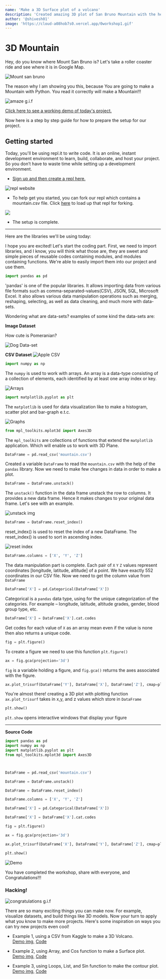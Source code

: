 ```yaml
---
name: 'Make a 3D Surface plot of a volcano'
description: 'Created amazing 3D plot of San Bruno Mountain with the help of Python'
author: '@shivesh01'
image: 'https://cloud-a08hob7s0.vercel.app/0workshop1.gif'
---
```


# 3D Mountain


Hey, do you know where Mount San Bruno is? Let's take a roller coaster ride and see where it is in Google Map.

![Mount san bruno](https://cloud-8at1ve02p.vercel.app/0ezgif.com-gif-maker.gif)    

The reason why I am showing you this, because You are going to make a Mountain with Python. You read it correctly will make a Mountain!!!

![amaze g.i.f](https://media.giphy.com/media/5p2wQFyu8GsFO/giphy.gif)


[Click here to see a working demo of today's project.](https://repl.it/@ShiveshSingh/Mtbrunoplot)

Now here is a step by step guide for how to prepare the setup for our project.


## Getting started

Today, you'll be using repl.it to write code. It is an online, instant development environment to learn, build, collaborate, and host your project. So you don’t have to waste time while setting up a development environment.

- [Sign up and then create a repl here.](https://repl.it/signup)

![repl website](https://cloud-73h0sldam.vercel.app/0screenshot_2020-12-25_at_23.03.53.png)

- To help get you started, you can fork our repl which contains a mountain.csv file. Click [here](https://repl.it/@ShiveshSingh/3DHeatmapWorkshop) to load up that repl for forking.

![](https://cloud-kben0mdmg.vercel.app/0screenshot_2021-01-08_at_09.43.56.png)

- The setup is complete.

---
Here are the libraries we'll be using today:

I hope you are excited! Let's start the coding part. First, we need to import libraries, and I know, you will think what those are, they are sweet and simple pieces of reusable codes containing modules, and modules containing functions. We're able to easily import them into our project and use them.


```python
import pandas as pd
```

'pandas' is one of the popular libraries. It allows importing data from various file formats such as comma-separated-values(CSV), JSON, SQL, Microsoft Excel. It also allows various data manipulation operations such as merging, reshaping, selecting, as well as data cleaning, and much more with data-sets.


Wondering what are data-sets? examples of some kind the data-sets are:

**Image Dataset**

How cute is Pomeranian? 

![Dog Data-set](https://cloud-ht9owe43d.vercel.app/01_ccfehepblmqkqtb4erfesw.jpeg)


**CSV Dataset**
![Apple CSV](https://cloud-ht9owe43d.vercel.app/3screenshot-file.png)

```python
import numpy as np
```

The `numpy` is used to work with arrays. An array is a data-type consisting of a collection of elements, each identified by at least one array index or key.

![Arrays](https://cloud-okzc7z797.vercel.app/0array.png)

```python
import matplotlib.pyplot as plt
```

The `matplotlib` is used for data visualization like to make a histogram, scatter plot and bar-graph e.t.c. 

![Graphs](https://cloud-cb3n3b4td.vercel.app/0download.png)

```python
from mpl_toolkits.mplot3d import Axes3D
```

The `mpl_toolkits` are collections of functions that extend the `matplotlib` application. Which will enable us to work with 3D Plane.

```python
DataFrame = pd.read_csv('mountain.csv')
```
Created a variable `DataFrame` to read the `mountain.csv` with the help of the `pandas` library. Now we need to make few changes in data in order to make a plot.
```python
DataFrame = DataFrame.unstack()
```
The `unstack()` function in the data frame unstack the row to columns. It provides a new data frame. Hence it makes changes to your original data frame. Let's see with an example.

![unstack img](https://cloud-5sfh036gn.vercel.app/0reshaping_unstack.png)

```python
DataFrame = DataFrame.reset_index()
```
reset_index() is used to reset the index of a new DataFrame. The reset_index() is used to sort in ascending index.

![reset index](https://cloud-8p15tas3t.vercel.app/0reshaping_unstack_.png)

```python
DataFrame.columns = ['X', 'Y', 'Z']
```
The data manipulation part is complete. Each pair of `X` `Y` `Z` values represent coordinates [longitude, latitude, altitude] of a point. We have exactly 552 coordinates in our CSV file. Now we need to get the column value from `DataFrame`

```python
DataFrame['X'] = pd.Categorical(DataFrame['X'])
```
Categorical is a `pandas` data type, using for the unique categorization of the categories. For example – longitude, latitude, altitude grades, gender, blood group type, etc. 

```python
DataFrame['X'] = DataFrame['X'].cat.codes
```
Get codes for each value of `X` as an array mean even if the value is none then also returns a unique code.

```python
fig = plt.figure()
```

To create a figure we need to use this function `plt.figure()`

```python
ax = fig.gca(projection='3d')
```
`fig` is a variable holding a figure, and `fig.gca()` returns the axes associated with the figure. 

```python
ax.plot_trisurf(DataFrame['Y'], DataFrame['X'], DataFrame['Z'], cmap=plt.cm.jet)
```

You're almost there! creating a 3D plot with plotting function `ax.plot_trisurf` takes in x,y, and z values which store in `DataFrame`

```python
plt.show()
```
`plt.show` opens interactive windows that display your figure

---
**Source Code**

```python
import pandas as pd
import numpy as np
import matplotlib.pyplot as plt
from mpl_toolkits.mplot3d import Axes3D



DataFrame = pd.read_csv('mountain.csv')

DataFrame = DataFrame.unstack()

DataFrame = DataFrame.reset_index()

DataFrame.columns = ['X', 'Y', 'Z']

DataFrame['X'] = pd.Categorical(DataFrame['X'])

DataFrame['X'] = DataFrame['X'].cat.codes

fig = plt.figure()

ax = fig.gca(projection='3d')

ax.plot_trisurf(DataFrame['X'], DataFrame['Y'], DataFrame['Z'], cmap=plt.cm.jet)

plt.show()
```

![Demo](https://cloud-a08hob7s0.vercel.app/0workshop1.gif)

You have completed the workshop, share with everyone, and Congratulations!!!


### Hacking!

![congratulations g.i.f](https://cloud-1th3ydnib.vercel.app/2workshop_happy.gif)


There are so many exciting things you can make now. For example, visualize datasets, and build things like 3D models. Now your turn to apply what you know to make more projects. Here's some inspiration on ways you can try new projects even cool!

- Example 1, using a CSV from Kaggle to make a 3D Volcano.    
[Demo img](https://cloud-94iqxy8lo.vercel.app/0volcano.gif),
[Code](https://repl.it/@ShiveshSingh/Volcano-3D-Heatmap)

- Example 2, using Array, and Cos function to make a Surface plot.  
[Demo img](https://cloud-iwpkargvc.vercel.app/0screenshot_2021-01-10_at_15.24.00.png),
[Code](https://repl.it/@ShiveshSingh/Surface-Plot-3D#main.py)


- Example 3, using Loops, List, and Sin function to make the contour plot.	
[Demo img](https://cloud-iwpkargvc.vercel.app/1screenshot_2021-01-10_at_15.25.30.png),
[Code](https://repl.it/@ShiveshSingh/3D-Contour-Plot#main.py)
